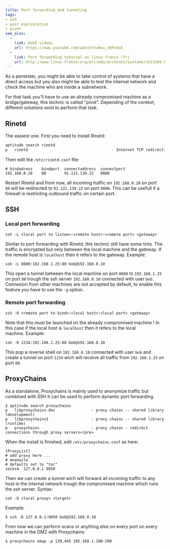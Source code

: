 ```yaml
---
title: Port forwarding and tunneling
tags:
- ssh
- post exploitation
- pivot
see_also:
  -
    link: Hak5 videos
    url: https://www.youtube.com/watch?v=Wuu_n0Pvbsk
  -
    link: Port forwarding tutoriel on linux-france (fr)
    url: http://www.linux-france.org/prj/edu/archinet/systeme/ch13s04.html
---
```

As a pentester, you might be able to take control of systems that have a direct access but you also might be able to test the internal network and check the machine who are inside a subnetwork. 

For that task you'll have to use an already compromised machine as a bridge/gateway, this technic is called "pivot". 
Depending of the context, different solutions exist to perform that task.

## Rinetd

The easiest one. First you need to install Rinetd:

```bash
aptitude search rinetd
p   rinetd                                     - Internet TCP redirection server</pre>
```

Then edit the `/etc/rinetd.conf` file:

```
# bindadress    bindport  connectaddress  connectport
192.168.0.10    80        91.121.139.22   8080
```

Restart Rinetd and from now, all incoming traffic on `192.168.0.10` on port `80` will be redirected to `91.121.139.22` on port `8080`. 
This can be usefull if a firewall is restricting outbound traffic on certain port.

<!--more-->

## SSH

### Local port forwarding

`ssh -L <local port to listen>:<remote host>:<remote port> <gateway>`

Similar to port forwarding with Rinetd, this technic still have some tints. The traffic is encrypted but only between the local machine and the gateway. 
If the remote host is `localhost` then it refers to the gateway. Example:

```
ssh -L 8080:192.168.1.25:80 bob@192.168.0.10
```

This open a tunnel between the local machine on port `8080` to `192.168.1.25` on port `80` trough the ssh server `192.168.0.10` connected with user `bob`. 
Connexion from other machines are not accepted by default, to enable this feature you have to use the `-g` option.

### Remote port forwarding

`ssh -R <remote port to bind>:<local host>:<local port> <gateway>`

Note that this must be launched on the already compromised machine ! In this case if the local host is `localhost` then it refers to the local machine. Example:

```
ssh -R 1234:192.168.1.25:80 bob@192.168.0.10
```

This pop a reverse shell on `192.168.0.10` connected with user `bob` and create a tunnel on port `1234` wich will receive all traffic from `192.168.1.25` on port `80`.

## ProxyChains

As a standalone, Proxychains is mainly used to anonymize traffic but combined with SSH it can be used to perform dynamic port forwarding.

```
$ aptitude search proxychains
p   libproxychains-dev                - proxy chains -- shared library (development)
p   libproxychains3                   - proxy chains -- shared library (runtime)
p   proxychains                       - proxy chains - redirect connections through proxy servers</pre>
```

When the install is finished, edit `/etc/proxychains.conf` as here:

```
[ProxyList]
# add proxy here ...
# meanwile
# defaults set to "tor"
socks4  127.0.0.1 9050
```

Then we can create a tunnel wich will forward all incoming traffic to any host in the internal network trough the compromised machine which runs the ssh server. Syntax:

`ssh -D <local proxy> <target>`

Example:

```
$ ssh -D 127.0.0.1:9050 bob@192.168.0.10
```

From now we can perform scans or anything else on every port on every machine in the DMZ with Proxychains:

```
$ proxychains nmap -p 139,445 192.168.1.100-200
```

